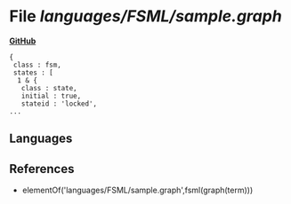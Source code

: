 # File _languages/FSML/sample.graph_
**[GitHub](https://github.com/softlang/yas/blob/master/languages/FSML/sample.graph)**
```
{
 class : fsm,
 states : [
  1 & {
   class : state,
   initial : true,
   stateid : 'locked',
...
```

## Languages

## References
* elementOf('languages/FSML/sample.graph',fsml(graph(term)))
